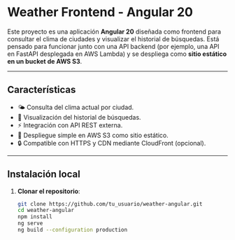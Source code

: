 # Weather Frontend - Angular 20

Este proyecto es una aplicación **Angular 20** diseñada como frontend para consultar el clima de ciudades y visualizar el historial de búsquedas. Está pensado para funcionar junto con una API backend (por ejemplo, una API en FastAPI desplegada en AWS Lambda) y se despliega como **sitio estático en un bucket de AWS S3**.

---

## Características

- 🌤️ Consulta del clima actual por ciudad.
- 📜 Visualización del historial de búsquedas.
- ⚡️ Integración con API REST externa.
- 🚀 Despliegue simple en AWS S3 como sitio estático.
- 🔒 Compatible con HTTPS y CDN mediante CloudFront (opcional).

---

## Instalación local

1. **Clonar el repositorio**:

   ```bash
   git clone https://github.com/tu_usuario/weather-angular.git
   cd weather-angular
   npm install
   ng serve
   ng build --configuration production
   ```